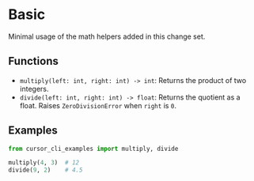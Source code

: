 # Basic

Minimal usage of the math helpers added in this change set.

## Functions

- `multiply(left: int, right: int) -> int`: Returns the product of two integers.
- `divide(left: int, right: int) -> float`: Returns the quotient as a float. Raises `ZeroDivisionError` when `right` is `0`.

## Examples

```py
from cursor_cli_examples import multiply, divide

multiply(4, 3)  # 12
divide(9, 2)    # 4.5
```
